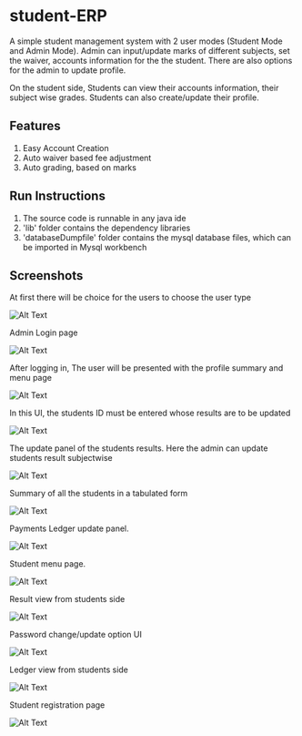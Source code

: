 # student-ERP

A simple student management system with 2 user modes (Student Mode and Admin Mode). Admin can input/update marks of different subjects, set the waiver, accounts information for the the student. There are also options for the admin to update profile. 

On the student side, Students can view their accounts information, their subject wise grades. Students can also create/update their profile. 

## Features
1. Easy Account Creation
2. Auto waiver based fee adjustment
3. Auto grading, based on marks

## Run Instructions
1. The source code is runnable in any java ide
2. 'lib' folder contains the dependency libraries
3. 'databaseDumpfile' folder contains the mysql database files, which can be imported in Mysql workbench


## Screenshots

At first there will be choice for the users to choose the user type


![Alt Text](https://github.com/shaikh47/student-ERP/blob/main/screenshot/loginChoice.PNG)


Admin Login page


![Alt Text](https://github.com/shaikh47/student-ERP/blob/main/screenshot/adminLogin.PNG)


After logging in, The user will be presented with the profile summary and menu page


![Alt Text](https://github.com/shaikh47/student-ERP/blob/main/screenshot/adminMenu.PNG)


In this UI, the students ID must be entered whose results are to be updated


![Alt Text](https://github.com/shaikh47/student-ERP/blob/main/screenshot/studentResultUpdate.PNG)


The update panel of the students results. Here the admin can update students result subjectwise 


![Alt Text](https://github.com/shaikh47/student-ERP/blob/main/screenshot/studentResultUpdate1.PNG)


Summary of all the students in a tabulated form


![Alt Text](https://github.com/shaikh47/student-ERP/blob/main/screenshot/studentDB.PNG)


Payments Ledger update panel. 



![Alt Text](https://github.com/shaikh47/student-ERP/blob/main/screenshot/paymentLedgerUpdate.PNG)


Student menu page. 



![Alt Text](https://github.com/shaikh47/student-ERP/blob/main/screenshot/studentProfile.PNG)

Result view from students side


![Alt Text](https://github.com/shaikh47/student-ERP/blob/main/screenshot/studentResultView.PNG)


Password change/update option UI


![Alt Text](https://github.com/shaikh47/student-ERP/blob/main/screenshot/passChange.PNG)


Ledger view from students side


![Alt Text](https://github.com/shaikh47/student-ERP/blob/main/screenshot/ledgerStudentView.PNG)


Student registration page


![Alt Text](https://github.com/shaikh47/student-ERP/blob/main/screenshot/studentAccReg.PNG)

